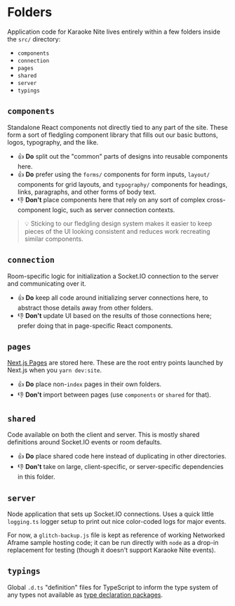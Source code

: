 # Folders

Application code for Karaoke Nite lives entirely within a few folders inside the `src/` directory:

- `components`
- `connection`
- `pages`
- `shared`
- `server`
- `typings`

## `components`

Standalone React components not directly tied to any part of the site.
These form a sort of fledgling component library that fills out our basic buttons, logos, typography, and the like.

- 👍 **Do** split out the "common" parts of designs into reusable components here.
- 👍 **Do** prefer using the `forms/` components for form inputs, `layout/` components for grid layouts, and `typography/` components for headings, links, paragraphs, and other forms of body text.
- 👎 **Don't** place components here that rely on any sort of complex cross-component logic, such as server connection contexts.

> 💡 Sticking to our fledgling design system makes it easier to keep pieces of the UI looking consistent and reduces work recreating similar components.

## `connection`

Room-specific logic for initialization a Socket.IO connection to the server and communicating over it.

- 👍 **Do** keep all code around initializing server connections here, to abstract those details away from other folders.
- 👎 **Don't** update UI based on the results of those connections here; prefer doing that in page-specific React components.

## `pages`

[Next.js Pages](https://nextjs.org/docs/basic-features/pages) are stored here.
These are the root entry points launched by Next.js when you `yarn dev:site`.

- 👍 **Do** place non-`index` pages in their own folders.
- 👎 **Don't** import between pages (use `components` or `shared` for that).

## `shared`

Code available on both the client and server.
This is mostly shared definitions around Socket.IO events or room defaults.

- 👍 **Do** place shared code here instead of duplicating in other directories.
- 👎 **Don't** take on large, client-specific, or server-specific dependencies in this folder.

## `server`

Node application that sets up Socket.IO connections.
Uses a quick little `logging.ts` logger setup to print out nice color-coded logs for major events.

For now, a `glitch-backup.js` file is kept as reference of working Networked Aframe sample hosting code; it can be run directly with `node` as a drop-in replacement for testing (though it doesn't support Karaoke Nite events).

## `typings`

Global `.d.ts` "definition" files for TypeScript to inform the type system of any types not available as [type declaration packages](https://www.typescriptlang.org/docs/handbook/declaration-files/consumption.html).
